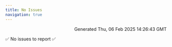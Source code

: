 ```yaml
---
title: No Issues
navigation: true
---
```


<p style="text-align:right;color:#cccs">
Generated Thu, 06 Feb 2025 14:26:43 GMT
</p>
<p>✅ No issues to report ✅</p>



